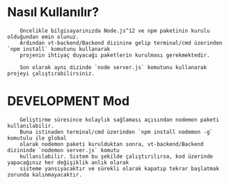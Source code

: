 # Nasıl Kullanılır?
        
        Öncelikle bilgisayarınızda Node.js^12 ve npm paketinin kurulu olduğundan emin olunuz.
        Ardından vt-backend/Backend dizinine gelip terminal/cmd üzerinden `npm install` komutunu kullanarak
        projenin ihtiyaç duyacağı paketlerin kurulması gerekmektedir.

        Son olarak aynı dizinde `node server.js` komutunu kullanarak projeyi çalıştırabilirsiniz.
        
       
# DEVELOPMENT Mod
        Geliştirme süresince kolaylık sağlaması açısından nodemon paketi kullanılabilir.
        Buna istinaden terminal/cmd üzerinden `npm install nodemon -g` komutulu ile global 
        olarak nodemon paketi kurulduktan sonra, vt-backend/Backend dizininde `nodemon server.js` komutu
        kullanılabilir. Sistem bu şekilde çalıştırılırsa, kod üzerinde yapacağınız her değişiklik anlık olarak
        sisteme yansıyacaktır ve sürekli olarak kapatıp tekrar başlatmak zorunda kalınmayacaktır.
